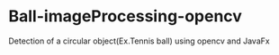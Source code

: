# Ball-imageProcessing-opencv
Detection of a circular object(Ex.Tennis ball) using opencv and JavaFx
